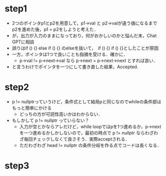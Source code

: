 # step1
- 2つのポインタp1とp2を用意して，p1->val と p2->valが違う値になるまでp2を進めた後，p1 = p2をしようと考えた．
- が，出力が入力のままになっており，何がおかしいのかと悩んだ末，Chat GPTに相談
- 誤りはif () {} else if () {} のelseを抜いて，　if () {} if () {}としたことが原因
- 一方，ポインタは1つで良いことも指摘を受ける．確かに．
  - p->val != p->next->val なら p->next = p->next->next とすれば良い．
- と言うわけでポインタを一つにして書き直した結果，Accepted.
# step2
- p != nullptrっていうけど，条件式として結局pと同じなのでwhileの条件部はもっと簡単にかける
  - どっちの方が可読性高いかはわからない．
- もしかして p != nullptr っていらない？
  - 入力が空とかならアレだけど，while loopではpを1つ進めるか，p->nextを一つ進めるかしかしないので，最初の時点で p != nullptr ならわざわざ毎回チェックしなくて良さそう．実際acceptされる．
  - ただわざわざ head != nullptr の条件分岐を作る点でコードは長くなる．
# step3
